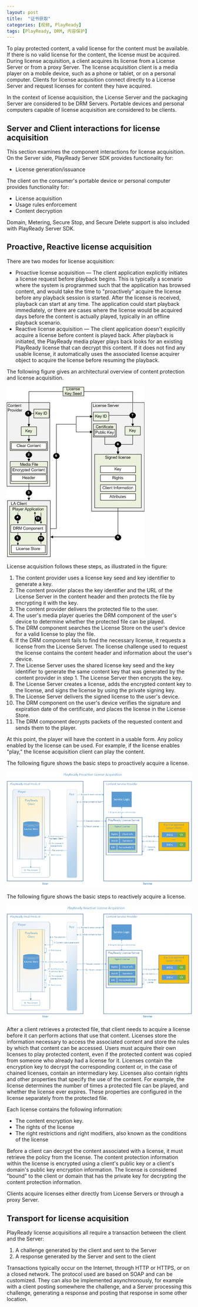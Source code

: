 ```yaml
---
layout: post
title:  "证书获取"
categories: [视频, PlayReady]
tags: [PlayReady, DRM, 内容保护]
---
```


To play protected content, a valid license for the content must be available. If there is no valid license for the content, the license must be acquired. During license acquisition, a client acquires its license from a License Server or from a proxy Server. The license acquisition client is a media player on a mobile device, such as a phone or tablet, or on a personal computer. Clients for license acquisition connect directly to a License Server and request licenses for content they have acquired.

In the context of license acquisition, the License Server and the packaging Server are considered to be DRM Servers. Portable devices and personal computers capable of license acquisition are considered to be clients.

## Server and Client interactions for license acquisition

This section examines the component interactions for license acquisition.
On the Server side, PlayReady Server SDK provides functionality for:
* License generation/issuance

The client on the consumer's portable device or personal computer provides functionality for:
* License acquisition
* Usage rules enforcement
* Content decryption

Domain, Metering, Secure Stop, and Secure Delete support is also included with PlayReady Server SDK.

## Proactive, Reactive license acquisition
There are two modes for license acquisition:
* Proactive license acquisition — The client application explicitly initiates a license request before playback begins. This is typically a scenario where the system is programmed such that the application has browsed content, and would take the time to "proactively" acquire the license before any playback session is started. After the license is received, playback can start at any time. The application could start playback immediately, or there are cases where the license would be acquired days before the content is actually played, typically in an offline playback scenario.
* Reactive license acquisition — The client application doesn't explicitly acquire a license before content is played back. After playback is initiated, the PlayReady media player plays back looks for an existing PlayReady license that can decrypt this content. If it does not find any usable license, it automatically uses the associated license acquirer object to acquire the license before resuming the playback.

The following figure gives an architectural overview of content protection and license acquisition.

![](/assets/posts/pr-la/flow.png)

License acquisition follows these steps, as illustrated in the figure:
1. The content provider uses a license key seed and key identifier to generate a key.
2. The content provider places the key identifier and the URL of the License Server in the content header and then protects the file by encrypting it with the key.
3. The content provider delivers the protected file to the user.
4. The user's media player queries the DRM component of the user's device to determine whether the protected file can be played.
5. The DRM component searches the License Store on the user's device for a valid license to play the file.
6. If the DRM component fails to find the necessary license, it requests a license from the License Server. The license challenge used to request the license contains the content header and information about the user's device.
7. The License Server uses the shared license key seed and the key identifier to generate the same content key that was generated by the content provider in step 1. The License Server then encrypts the key.
8. The License Server creates a license, adds the encrypted content key to the license, and signs the license by using the private signing key.
9. The License Server delivers the signed license to the user's device.
10. The DRM component on the user's device verifies the signature and expiration date of the certificate, and places the license in the License Store.
11. The DRM component decrypts packets of the requested content and sends them to the player.

At this point, the player will have the content in a usable form. Any policy enabled by the license can be used. For example, if the license enables "play," the license acquisition client can play the content.

The following figure shows the basic steps to proactively acquire a license.

![](/assets/posts/pr-la/fg1.png)

The following figure shows the basic steps to reactively acquire a license.

![](/assets/posts/pr-la/fg2.png)

After a client retrieves a protected file, that client needs to acquire a license before it can perform actions that use that content. Licenses store the information necessary to access the associated content and store the rules by which that content can be accessed. Users must acquire their own licenses to play protected content, even if the protected content was copied from someone who already had a license for it. Licenses contain the encryption key to decrypt the corresponding content or, in the case of chained licenses, contain an intermediary key. Licenses also contain rights and other properties that specify the use of the content. For example, the license determines the number of times a protected file can be played, and whether the license ever expires. These properties are configured in the license separately from the protected file.

Each license contains the following information:
* The content encryption key.
* The rights of the license
* The right restrictions and right modifiers, also known as the conditions of the license

Before a client can decrypt the content associated with a license, it must retrieve the policy from the license. The content protection information within the license is encrypted using a client's public key or a client's domain's public key encryption information. The license is considered "bound" to the client or domain that has the private key for decrypting the content protection information.

Clients acquire licenses either directly from License Servers or through a proxy Server.

## Transport for license acquisition
PlayReady license acquisitions all require a transaction between the client and the Server:
1. A challenge generated by the client and sent to the Server
2. A response generated by the Server and sent to the client

Transactions typically occur on the Internet, through HTTP or HTTPS, or on a closed network. The protocol used are based on SOAP and can be customized. They can also be implemented asynchronously, for example with a client posting somewhere the challenge, and a Server processing this challenge, generating a response and posting that response in some other location.
